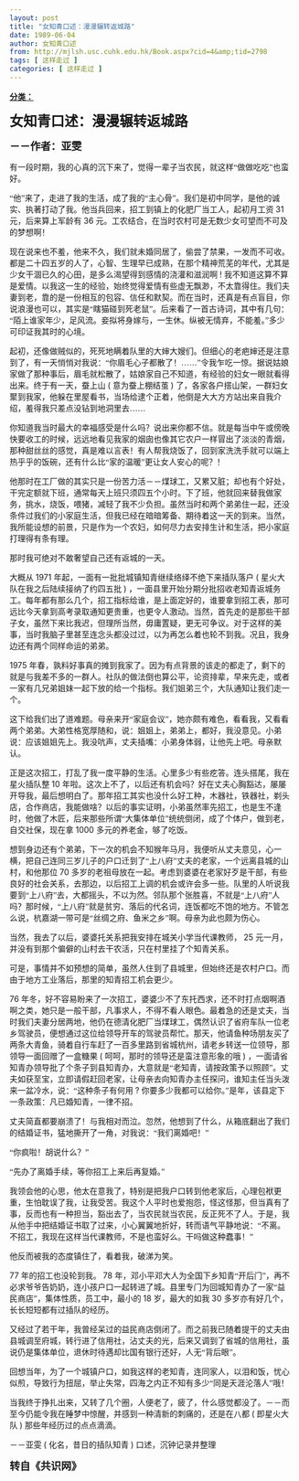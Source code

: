 ```yaml
---
layout: post
title: "女知青口述：漫漫辗转返城路"
date: 1989-06-04
author: 女知青口述
from: http://mjlsh.usc.cuhk.edu.hk/Book.aspx?cid=4&amp;tid=2798
tags: [ 这样走过 ]
categories: [ 这样走过 ]
---
```


<div style="margin: 15px 10px 10px 0px;">
<div>
<span id="ctl00_ContentPlaceHolder1_chapter1_SubjectLabel" style="font-weight:bold;text-decoration:underline;">
   分类：
  </span>
</div>
<!--[if gte mso 9]><xml>
 <o:OfficeDocumentSettings>
  <o:AllowPNG/>
 </o:OfficeDocumentSettings>
</xml><![endif]-->
<!--[if gte mso 9]><xml>
 <w:WordDocument>
  <w:View>Normal</w:View>
  <w:Zoom>0</w:Zoom>
  <w:TrackMoves/>
  <w:TrackFormatting/>
  <w:PunctuationKerning/>
  <w:ValidateAgainstSchemas/>
  <w:SaveIfXMLInvalid>false</w:SaveIfXMLInvalid>
  <w:IgnoreMixedContent>false</w:IgnoreMixedContent>
  <w:AlwaysShowPlaceholderText>false</w:AlwaysShowPlaceholderText>
  <w:DoNotPromoteQF/>
  <w:LidThemeOther>EN-US</w:LidThemeOther>
  <w:LidThemeAsian>JA</w:LidThemeAsian>
  <w:LidThemeComplexScript>X-NONE</w:LidThemeComplexScript>
  <w:Compatibility>
   <w:BreakWrappedTables/>
   <w:SnapToGridInCell/>
   <w:WrapTextWithPunct/>
   <w:UseAsianBreakRules/>
   <w:DontGrowAutofit/>
   <w:SplitPgBreakAndParaMark/>
   <w:EnableOpenTypeKerning/>
   <w:DontFlipMirrorIndents/>
   <w:OverrideTableStyleHps/>
   <w:UseFELayout/>
  </w:Compatibility>
  <m:mathPr>
   <m:mathFont m:val="Cambria Math"/>
   <m:brkBin m:val="before"/>
   <m:brkBinSub m:val="&#45;-"/>
   <m:smallFrac m:val="off"/>
   <m:dispDef/>
   <m:lMargin m:val="0"/>
   <m:rMargin m:val="0"/>
   <m:defJc m:val="centerGroup"/>
   <m:wrapIndent m:val="1440"/>
   <m:intLim m:val="subSup"/>
   <m:naryLim m:val="undOvr"/>
  </m:mathPr></w:WordDocument>
</xml><![endif]-->
<!--[if gte mso 9]><xml>
 <w:LatentStyles DefLockedState="false" DefUnhideWhenUsed="true"
  DefSemiHidden="true" DefQFormat="false" DefPriority="99"
  LatentStyleCount="276">
  <w:LsdException Locked="false" Priority="0" SemiHidden="false"
   UnhideWhenUsed="false" QFormat="true" Name="Normal"/>
  <w:LsdException Locked="false" Priority="9" SemiHidden="false"
   UnhideWhenUsed="false" QFormat="true" Name="heading 1"/>
  <w:LsdException Locked="false" Priority="9" QFormat="true" Name="heading 2"/>
  <w:LsdException Locked="false" Priority="9" QFormat="true" Name="heading 3"/>
  <w:LsdException Locked="false" Priority="9" QFormat="true" Name="heading 4"/>
  <w:LsdException Locked="false" Priority="9" QFormat="true" Name="heading 5"/>
  <w:LsdException Locked="false" Priority="9" QFormat="true" Name="heading 6"/>
  <w:LsdException Locked="false" Priority="9" QFormat="true" Name="heading 7"/>
  <w:LsdException Locked="false" Priority="9" QFormat="true" Name="heading 8"/>
  <w:LsdException Locked="false" Priority="9" QFormat="true" Name="heading 9"/>
  <w:LsdException Locked="false" Priority="39" Name="toc 1"/>
  <w:LsdException Locked="false" Priority="39" Name="toc 2"/>
  <w:LsdException Locked="false" Priority="39" Name="toc 3"/>
  <w:LsdException Locked="false" Priority="39" Name="toc 4"/>
  <w:LsdException Locked="false" Priority="39" Name="toc 5"/>
  <w:LsdException Locked="false" Priority="39" Name="toc 6"/>
  <w:LsdException Locked="false" Priority="39" Name="toc 7"/>
  <w:LsdException Locked="false" Priority="39" Name="toc 8"/>
  <w:LsdException Locked="false" Priority="39" Name="toc 9"/>
  <w:LsdException Locked="false" Priority="35" QFormat="true" Name="caption"/>
  <w:LsdException Locked="false" Priority="10" SemiHidden="false"
   UnhideWhenUsed="false" QFormat="true" Name="Title"/>
  <w:LsdException Locked="false" Priority="0" Name="Default Paragraph Font"/>
  <w:LsdException Locked="false" Priority="11" SemiHidden="false"
   UnhideWhenUsed="false" QFormat="true" Name="Subtitle"/>
  <w:LsdException Locked="false" Priority="22" SemiHidden="false"
   UnhideWhenUsed="false" QFormat="true" Name="Strong"/>
  <w:LsdException Locked="false" Priority="20" SemiHidden="false"
   UnhideWhenUsed="false" QFormat="true" Name="Emphasis"/>
  <w:LsdException Locked="false" Priority="59" SemiHidden="false"
   UnhideWhenUsed="false" Name="Table Grid"/>
  <w:LsdException Locked="false" UnhideWhenUsed="false" Name="Placeholder Text"/>
  <w:LsdException Locked="false" Priority="1" SemiHidden="false"
   UnhideWhenUsed="false" QFormat="true" Name="No Spacing"/>
  <w:LsdException Locked="false" Priority="60" SemiHidden="false"
   UnhideWhenUsed="false" Name="Light Shading"/>
  <w:LsdException Locked="false" Priority="61" SemiHidden="false"
   UnhideWhenUsed="false" Name="Light List"/>
  <w:LsdException Locked="false" Priority="62" SemiHidden="false"
   UnhideWhenUsed="false" Name="Light Grid"/>
  <w:LsdException Locked="false" Priority="63" SemiHidden="false"
   UnhideWhenUsed="false" Name="Medium Shading 1"/>
  <w:LsdException Locked="false" Priority="64" SemiHidden="false"
   UnhideWhenUsed="false" Name="Medium Shading 2"/>
  <w:LsdException Locked="false" Priority="65" SemiHidden="false"
   UnhideWhenUsed="false" Name="Medium List 1"/>
  <w:LsdException Locked="false" Priority="66" SemiHidden="false"
   UnhideWhenUsed="false" Name="Medium List 2"/>
  <w:LsdException Locked="false" Priority="67" SemiHidden="false"
   UnhideWhenUsed="false" Name="Medium Grid 1"/>
  <w:LsdException Locked="false" Priority="68" SemiHidden="false"
   UnhideWhenUsed="false" Name="Medium Grid 2"/>
  <w:LsdException Locked="false" Priority="69" SemiHidden="false"
   UnhideWhenUsed="false" Name="Medium Grid 3"/>
  <w:LsdException Locked="false" Priority="70" SemiHidden="false"
   UnhideWhenUsed="false" Name="Dark List"/>
  <w:LsdException Locked="false" Priority="71" SemiHidden="false"
   UnhideWhenUsed="false" Name="Colorful Shading"/>
  <w:LsdException Locked="false" Priority="72" SemiHidden="false"
   UnhideWhenUsed="false" Name="Colorful List"/>
  <w:LsdException Locked="false" Priority="73" SemiHidden="false"
   UnhideWhenUsed="false" Name="Colorful Grid"/>
  <w:LsdException Locked="false" Priority="60" SemiHidden="false"
   UnhideWhenUsed="false" Name="Light Shading Accent 1"/>
  <w:LsdException Locked="false" Priority="61" SemiHidden="false"
   UnhideWhenUsed="false" Name="Light List Accent 1"/>
  <w:LsdException Locked="false" Priority="62" SemiHidden="false"
   UnhideWhenUsed="false" Name="Light Grid Accent 1"/>
  <w:LsdException Locked="false" Priority="63" SemiHidden="false"
   UnhideWhenUsed="false" Name="Medium Shading 1 Accent 1"/>
  <w:LsdException Locked="false" Priority="64" SemiHidden="false"
   UnhideWhenUsed="false" Name="Medium Shading 2 Accent 1"/>
  <w:LsdException Locked="false" Priority="65" SemiHidden="false"
   UnhideWhenUsed="false" Name="Medium List 1 Accent 1"/>
  <w:LsdException Locked="false" UnhideWhenUsed="false" Name="Revision"/>
  <w:LsdException Locked="false" Priority="34" SemiHidden="false"
   UnhideWhenUsed="false" QFormat="true" Name="List Paragraph"/>
  <w:LsdException Locked="false" Priority="29" SemiHidden="false"
   UnhideWhenUsed="false" QFormat="true" Name="Quote"/>
  <w:LsdException Locked="false" Priority="30" SemiHidden="false"
   UnhideWhenUsed="false" QFormat="true" Name="Intense Quote"/>
  <w:LsdException Locked="false" Priority="66" SemiHidden="false"
   UnhideWhenUsed="false" Name="Medium List 2 Accent 1"/>
  <w:LsdException Locked="false" Priority="67" SemiHidden="false"
   UnhideWhenUsed="false" Name="Medium Grid 1 Accent 1"/>
  <w:LsdException Locked="false" Priority="68" SemiHidden="false"
   UnhideWhenUsed="false" Name="Medium Grid 2 Accent 1"/>
  <w:LsdException Locked="false" Priority="69" SemiHidden="false"
   UnhideWhenUsed="false" Name="Medium Grid 3 Accent 1"/>
  <w:LsdException Locked="false" Priority="70" SemiHidden="false"
   UnhideWhenUsed="false" Name="Dark List Accent 1"/>
  <w:LsdException Locked="false" Priority="71" SemiHidden="false"
   UnhideWhenUsed="false" Name="Colorful Shading Accent 1"/>
  <w:LsdException Locked="false" Priority="72" SemiHidden="false"
   UnhideWhenUsed="false" Name="Colorful List Accent 1"/>
  <w:LsdException Locked="false" Priority="73" SemiHidden="false"
   UnhideWhenUsed="false" Name="Colorful Grid Accent 1"/>
  <w:LsdException Locked="false" Priority="60" SemiHidden="false"
   UnhideWhenUsed="false" Name="Light Shading Accent 2"/>
  <w:LsdException Locked="false" Priority="61" SemiHidden="false"
   UnhideWhenUsed="false" Name="Light List Accent 2"/>
  <w:LsdException Locked="false" Priority="62" SemiHidden="false"
   UnhideWhenUsed="false" Name="Light Grid Accent 2"/>
  <w:LsdException Locked="false" Priority="63" SemiHidden="false"
   UnhideWhenUsed="false" Name="Medium Shading 1 Accent 2"/>
  <w:LsdException Locked="false" Priority="64" SemiHidden="false"
   UnhideWhenUsed="false" Name="Medium Shading 2 Accent 2"/>
  <w:LsdException Locked="false" Priority="65" SemiHidden="false"
   UnhideWhenUsed="false" Name="Medium List 1 Accent 2"/>
  <w:LsdException Locked="false" Priority="66" SemiHidden="false"
   UnhideWhenUsed="false" Name="Medium List 2 Accent 2"/>
  <w:LsdException Locked="false" Priority="67" SemiHidden="false"
   UnhideWhenUsed="false" Name="Medium Grid 1 Accent 2"/>
  <w:LsdException Locked="false" Priority="68" SemiHidden="false"
   UnhideWhenUsed="false" Name="Medium Grid 2 Accent 2"/>
  <w:LsdException Locked="false" Priority="69" SemiHidden="false"
   UnhideWhenUsed="false" Name="Medium Grid 3 Accent 2"/>
  <w:LsdException Locked="false" Priority="70" SemiHidden="false"
   UnhideWhenUsed="false" Name="Dark List Accent 2"/>
  <w:LsdException Locked="false" Priority="71" SemiHidden="false"
   UnhideWhenUsed="false" Name="Colorful Shading Accent 2"/>
  <w:LsdException Locked="false" Priority="72" SemiHidden="false"
   UnhideWhenUsed="false" Name="Colorful List Accent 2"/>
  <w:LsdException Locked="false" Priority="73" SemiHidden="false"
   UnhideWhenUsed="false" Name="Colorful Grid Accent 2"/>
  <w:LsdException Locked="false" Priority="60" SemiHidden="false"
   UnhideWhenUsed="false" Name="Light Shading Accent 3"/>
  <w:LsdException Locked="false" Priority="61" SemiHidden="false"
   UnhideWhenUsed="false" Name="Light List Accent 3"/>
  <w:LsdException Locked="false" Priority="62" SemiHidden="false"
   UnhideWhenUsed="false" Name="Light Grid Accent 3"/>
  <w:LsdException Locked="false" Priority="63" SemiHidden="false"
   UnhideWhenUsed="false" Name="Medium Shading 1 Accent 3"/>
  <w:LsdException Locked="false" Priority="64" SemiHidden="false"
   UnhideWhenUsed="false" Name="Medium Shading 2 Accent 3"/>
  <w:LsdException Locked="false" Priority="65" SemiHidden="false"
   UnhideWhenUsed="false" Name="Medium List 1 Accent 3"/>
  <w:LsdException Locked="false" Priority="66" SemiHidden="false"
   UnhideWhenUsed="false" Name="Medium List 2 Accent 3"/>
  <w:LsdException Locked="false" Priority="67" SemiHidden="false"
   UnhideWhenUsed="false" Name="Medium Grid 1 Accent 3"/>
  <w:LsdException Locked="false" Priority="68" SemiHidden="false"
   UnhideWhenUsed="false" Name="Medium Grid 2 Accent 3"/>
  <w:LsdException Locked="false" Priority="69" SemiHidden="false"
   UnhideWhenUsed="false" Name="Medium Grid 3 Accent 3"/>
  <w:LsdException Locked="false" Priority="70" SemiHidden="false"
   UnhideWhenUsed="false" Name="Dark List Accent 3"/>
  <w:LsdException Locked="false" Priority="71" SemiHidden="false"
   UnhideWhenUsed="false" Name="Colorful Shading Accent 3"/>
  <w:LsdException Locked="false" Priority="72" SemiHidden="false"
   UnhideWhenUsed="false" Name="Colorful List Accent 3"/>
  <w:LsdException Locked="false" Priority="73" SemiHidden="false"
   UnhideWhenUsed="false" Name="Colorful Grid Accent 3"/>
  <w:LsdException Locked="false" Priority="60" SemiHidden="false"
   UnhideWhenUsed="false" Name="Light Shading Accent 4"/>
  <w:LsdException Locked="false" Priority="61" SemiHidden="false"
   UnhideWhenUsed="false" Name="Light List Accent 4"/>
  <w:LsdException Locked="false" Priority="62" SemiHidden="false"
   UnhideWhenUsed="false" Name="Light Grid Accent 4"/>
  <w:LsdException Locked="false" Priority="63" SemiHidden="false"
   UnhideWhenUsed="false" Name="Medium Shading 1 Accent 4"/>
  <w:LsdException Locked="false" Priority="64" SemiHidden="false"
   UnhideWhenUsed="false" Name="Medium Shading 2 Accent 4"/>
  <w:LsdException Locked="false" Priority="65" SemiHidden="false"
   UnhideWhenUsed="false" Name="Medium List 1 Accent 4"/>
  <w:LsdException Locked="false" Priority="66" SemiHidden="false"
   UnhideWhenUsed="false" Name="Medium List 2 Accent 4"/>
  <w:LsdException Locked="false" Priority="67" SemiHidden="false"
   UnhideWhenUsed="false" Name="Medium Grid 1 Accent 4"/>
  <w:LsdException Locked="false" Priority="68" SemiHidden="false"
   UnhideWhenUsed="false" Name="Medium Grid 2 Accent 4"/>
  <w:LsdException Locked="false" Priority="69" SemiHidden="false"
   UnhideWhenUsed="false" Name="Medium Grid 3 Accent 4"/>
  <w:LsdException Locked="false" Priority="70" SemiHidden="false"
   UnhideWhenUsed="false" Name="Dark List Accent 4"/>
  <w:LsdException Locked="false" Priority="71" SemiHidden="false"
   UnhideWhenUsed="false" Name="Colorful Shading Accent 4"/>
  <w:LsdException Locked="false" Priority="72" SemiHidden="false"
   UnhideWhenUsed="false" Name="Colorful List Accent 4"/>
  <w:LsdException Locked="false" Priority="73" SemiHidden="false"
   UnhideWhenUsed="false" Name="Colorful Grid Accent 4"/>
  <w:LsdException Locked="false" Priority="60" SemiHidden="false"
   UnhideWhenUsed="false" Name="Light Shading Accent 5"/>
  <w:LsdException Locked="false" Priority="61" SemiHidden="false"
   UnhideWhenUsed="false" Name="Light List Accent 5"/>
  <w:LsdException Locked="false" Priority="62" SemiHidden="false"
   UnhideWhenUsed="false" Name="Light Grid Accent 5"/>
  <w:LsdException Locked="false" Priority="63" SemiHidden="false"
   UnhideWhenUsed="false" Name="Medium Shading 1 Accent 5"/>
  <w:LsdException Locked="false" Priority="64" SemiHidden="false"
   UnhideWhenUsed="false" Name="Medium Shading 2 Accent 5"/>
  <w:LsdException Locked="false" Priority="65" SemiHidden="false"
   UnhideWhenUsed="false" Name="Medium List 1 Accent 5"/>
  <w:LsdException Locked="false" Priority="66" SemiHidden="false"
   UnhideWhenUsed="false" Name="Medium List 2 Accent 5"/>
  <w:LsdException Locked="false" Priority="67" SemiHidden="false"
   UnhideWhenUsed="false" Name="Medium Grid 1 Accent 5"/>
  <w:LsdException Locked="false" Priority="68" SemiHidden="false"
   UnhideWhenUsed="false" Name="Medium Grid 2 Accent 5"/>
  <w:LsdException Locked="false" Priority="69" SemiHidden="false"
   UnhideWhenUsed="false" Name="Medium Grid 3 Accent 5"/>
  <w:LsdException Locked="false" Priority="70" SemiHidden="false"
   UnhideWhenUsed="false" Name="Dark List Accent 5"/>
  <w:LsdException Locked="false" Priority="71" SemiHidden="false"
   UnhideWhenUsed="false" Name="Colorful Shading Accent 5"/>
  <w:LsdException Locked="false" Priority="72" SemiHidden="false"
   UnhideWhenUsed="false" Name="Colorful List Accent 5"/>
  <w:LsdException Locked="false" Priority="73" SemiHidden="false"
   UnhideWhenUsed="false" Name="Colorful Grid Accent 5"/>
  <w:LsdException Locked="false" Priority="60" SemiHidden="false"
   UnhideWhenUsed="false" Name="Light Shading Accent 6"/>
  <w:LsdException Locked="false" Priority="61" SemiHidden="false"
   UnhideWhenUsed="false" Name="Light List Accent 6"/>
  <w:LsdException Locked="false" Priority="62" SemiHidden="false"
   UnhideWhenUsed="false" Name="Light Grid Accent 6"/>
  <w:LsdException Locked="false" Priority="63" SemiHidden="false"
   UnhideWhenUsed="false" Name="Medium Shading 1 Accent 6"/>
  <w:LsdException Locked="false" Priority="64" SemiHidden="false"
   UnhideWhenUsed="false" Name="Medium Shading 2 Accent 6"/>
  <w:LsdException Locked="false" Priority="65" SemiHidden="false"
   UnhideWhenUsed="false" Name="Medium List 1 Accent 6"/>
  <w:LsdException Locked="false" Priority="66" SemiHidden="false"
   UnhideWhenUsed="false" Name="Medium List 2 Accent 6"/>
  <w:LsdException Locked="false" Priority="67" SemiHidden="false"
   UnhideWhenUsed="false" Name="Medium Grid 1 Accent 6"/>
  <w:LsdException Locked="false" Priority="68" SemiHidden="false"
   UnhideWhenUsed="false" Name="Medium Grid 2 Accent 6"/>
  <w:LsdException Locked="false" Priority="69" SemiHidden="false"
   UnhideWhenUsed="false" Name="Medium Grid 3 Accent 6"/>
  <w:LsdException Locked="false" Priority="70" SemiHidden="false"
   UnhideWhenUsed="false" Name="Dark List Accent 6"/>
  <w:LsdException Locked="false" Priority="71" SemiHidden="false"
   UnhideWhenUsed="false" Name="Colorful Shading Accent 6"/>
  <w:LsdException Locked="false" Priority="72" SemiHidden="false"
   UnhideWhenUsed="false" Name="Colorful List Accent 6"/>
  <w:LsdException Locked="false" Priority="73" SemiHidden="false"
   UnhideWhenUsed="false" Name="Colorful Grid Accent 6"/>
  <w:LsdException Locked="false" Priority="19" SemiHidden="false"
   UnhideWhenUsed="false" QFormat="true" Name="Subtle Emphasis"/>
  <w:LsdException Locked="false" Priority="21" SemiHidden="false"
   UnhideWhenUsed="false" QFormat="true" Name="Intense Emphasis"/>
  <w:LsdException Locked="false" Priority="31" SemiHidden="false"
   UnhideWhenUsed="false" QFormat="true" Name="Subtle Reference"/>
  <w:LsdException Locked="false" Priority="32" SemiHidden="false"
   UnhideWhenUsed="false" QFormat="true" Name="Intense Reference"/>
  <w:LsdException Locked="false" Priority="33" SemiHidden="false"
   UnhideWhenUsed="false" QFormat="true" Name="Book Title"/>
  <w:LsdException Locked="false" Priority="37" Name="Bibliography"/>
  <w:LsdException Locked="false" Priority="39" QFormat="true" Name="TOC Heading"/>
 </w:LatentStyles>
</xml><![endif]-->
<!--[if gte mso 10]>
<style>
 /* Style Definitions */
table.MsoNormalTable
	{mso-style-name:"Table Normal";
	mso-tstyle-rowband-size:0;
	mso-tstyle-colband-size:0;
	mso-style-noshow:yes;
	mso-style-priority:99;
	mso-style-parent:"";
	mso-padding-alt:0in 5.4pt 0in 5.4pt;
	mso-para-margin:0in;
	mso-para-margin-bottom:.0001pt;
	mso-pagination:widow-orphan;
	font-size:10.0pt;
	font-family:"Times New Roman";}
</style>
<![endif]-->
<!--StartFragment-->
<p class="MsoNormal">
<o:p>
<b>
<font size="4">
</font>
</b>
</o:p>
</p>
<p class="MsoNormal">
<b>
<span lang="ZH-CN" style="font-family: 宋体;">
<font size="5">
     女知青口述：漫漫辗转返城路
    </font>
</span>
<font size="4">
<o:p>
</o:p>
</font>
</b>
</p>
<p class="MsoNormal">
<span lang="ZH-CN" style='font-family:宋体;mso-ascii-font-family:
"Times New Roman"'>
<b>
<font size="4">
     －－作者：亚雯
    </font>
</b>
</span>
<o:p>
</o:p>
</p>
<p class="MsoNormal">
<o:p>
</o:p>
</p>
<p class="MsoNormal">
<span lang="ZH-CN" style='font-family:宋体;mso-ascii-font-family:
"Times New Roman"'>
   有一段时期，我的心真的沉下来了，觉得一辈子当农民，就这样“做做吃吃”也蛮好。
  </span>
<o:p>
</o:p>
</p>
<p class="MsoNormal">
<span lang="ZH-CN" style='font-family:宋体;mso-ascii-font-family:
"Times New Roman"'>
   “他”来了，走进了我的生活，成了我的“主心骨”。我们是初中同学，是他的诚实、执著打动了我。他当兵回来，招工到镇上的化肥厂当工人，起初月工资
  </span>
  31
  <span lang="ZH-CN" style='font-family:宋体;mso-ascii-font-family:"Times New Roman"'>
   元，后来算上军龄有
  </span>
  36
  <span lang="ZH-CN" style='font-family:宋体;mso-ascii-font-family:"Times New Roman"'>
   元。工农结合，在当时农村可是无数少女可望而不可及的梦想啊！
  </span>
<o:p>
</o:p>
</p>
<p class="MsoNormal">
<span lang="ZH-CN" style='font-family:宋体;mso-ascii-font-family:
"Times New Roman"'>
   现在说来也不羞，他来不久，我们就未婚同居了，偷尝了禁果，一发而不可收。都是二十四五岁的人了，心智、生理早已成熟，在那个精神荒芜的年代，尤其是少女干涸已久的心田，是多么渴望得到感情的浇灌和滋润啊
  </span>
  !
  <span lang="ZH-CN" style='font-family:宋体;mso-ascii-font-family:"Times New Roman"'>
   我不知道这算不算是爱情。以我这一生的经验，始终觉得爱情有些虚无飘渺，不太靠得住。我们夫妻到老，靠的是一份相互的包容、信任和默契。而在当时，还真是有点盲目，你说浪漫也可以，其实是“瞎猫碰到死老鼠”。后来看了一首古诗词，其中有几句：“陌上谁家年少，足风流。妾拟将身嫁与，一生休。纵被无情弃，不能羞。”多少可印证我其时的心境。
  </span>
<o:p>
</o:p>
</p>
<p class="MsoNormal">
<span lang="ZH-CN" style='font-family:宋体;mso-ascii-font-family:
"Times New Roman"'>
   起初，还像做贼似的，死死地瞒着队里的大婶大嫂们。但细心的老疤婶还是注意到了，有一天悄悄对我说：“你眉毛心子都散了！……”令我乍吃一惊。据说姑娘家做了那种事后，眉毛就松散了，姑娘家自己不知道，有经验的妇女一眼就看得出来。终于有一天，蚕上山
  </span>
  (
  <span lang="ZH-CN" style='font-family:宋体;mso-ascii-font-family:"Times New Roman"'>
   意为蚕上棚结茧
  </span>
  )
  <span lang="ZH-CN" style='font-family:宋体;mso-ascii-font-family:"Times New Roman"'>
   了，各家各户搭山架，一群妇女聚到我家，他躲在里屋看书，当场给逮个正着，他倒是大大方方站出来自我介绍，羞得我只差点没钻到地洞里去……
  </span>
<o:p>
</o:p>
</p>
<p class="MsoNormal">
<span lang="ZH-CN" style='font-family:宋体;mso-ascii-font-family:
"Times New Roman"'>
   你知道我当时最大的幸福感受是什么吗？说出来你都不信。就是每当中午或傍晚快要收工的时候，远远地看见我家的烟囱也像其它农户一样冒出了淡淡的青烟，那种甜丝丝的感觉，真是难以言表！有人帮我烧饭了，回到家洗洗手就可以端上热乎乎的饭碗，还有什么比“家的温暖”更让女人安心的呢？！
  </span>
<o:p>
</o:p>
</p>
<p class="MsoNormal">
<span lang="ZH-CN" style='font-family:宋体;mso-ascii-font-family:
"Times New Roman"'>
   他那时在工厂做的其实只是一份苦力活－－煤球工，又累又脏；却也有个好处，干完定额就下班，通常每天上班只须四五个小时。下了班，他就回来替我做家务，挑水，烧饭，喂猪，减轻了我不少负担。虽然当时和两个弟弟住一起，还没条件过我们的小家庭生活，但我已经在暗暗筹备、期待着这一天的到来。当然，我所能设想的前景，只是作为一个农妇，如何尽力去安排生计和生活，把小家庭打理得有条有理。
  </span>
<o:p>
</o:p>
</p>
<p class="MsoNormal">
<span lang="ZH-CN" style='font-family:宋体;mso-ascii-font-family:
"Times New Roman"'>
   那时我可绝对不敢奢望自己还有返城的一天。
  </span>
<o:p>
</o:p>
</p>
<p class="MsoNormal">
<span lang="ZH-CN" style='font-family:宋体;mso-ascii-font-family:
"Times New Roman"'>
   大概从
  </span>
  1971
  <span lang="ZH-CN" style='font-family:宋体;
mso-ascii-font-family:"Times New Roman"'>
   年起，一面有一批批城镇知青继续络绎不绝下来插队落户
  </span>
  (
  <span lang="ZH-CN" style='font-family:宋体;mso-ascii-font-family:"Times New Roman"'>
   星火大队在我之后陆续接纳了约四五批
  </span>
  )
  <span lang="ZH-CN" style='font-family:宋体;mso-ascii-font-family:"Times New Roman"'>
   ，一面县里开始分期分批招收老知青返城务工。每年都有那么几个，招工指标给谁，是上面定好的，谁要拿到招工表，那可远比今天拿到高考录取通知更贵重，也更令人激动。当然，首先走的是那些干部子女，虽然下来比我迟，但理所当然，毋庸置疑，更无可争议。对于这样的美事，当时我脑子里甚至连念头都没过过，以为再怎么着也轮不到我。况且，我身边还有两个同样命运的弟弟。
  </span>
<o:p>
</o:p>
</p>
<p class="MsoNormal">
  1975
  <span lang="ZH-CN" style='font-family:宋体;mso-ascii-font-family:
"Times New Roman"'>
   年春，孰料好事真的摊到我家了。因为有点背景的该走的都走了，剩下的就是与我差不多的一群人。社队的做法倒也算公平，论资排辈，早来先走，或者一家有几兄弟姐妹一起下放的给一个指标。我们姐弟三个，大队通知让我们走一个。
  </span>
<o:p>
</o:p>
</p>
<p class="MsoNormal">
<span lang="ZH-CN" style='font-family:宋体;mso-ascii-font-family:
"Times New Roman"'>
   这下给我们出了道难题。母亲来开“家庭会议”，她亦颇有难色，看看我，又看看两个弟弟。大弟性格宽厚随和，说：姐姐上，弟弟上，都好，我没意见。小弟说：应该姐姐先上。我没吭声，丈夫插嘴：小弟身体弱，让他先上吧。母亲默认。
  </span>
<o:p>
</o:p>
</p>
<p class="MsoNormal">
<span lang="ZH-CN" style='font-family:宋体;mso-ascii-font-family:
"Times New Roman"'>
   正是这次招工，打乱了我一度平静的生活。心里多少有些疙答。连头搭尾，我在星火插队整
  </span>
  10
  <span lang="ZH-CN" style='font-family:宋体;mso-ascii-font-family:"Times New Roman"'>
   年啦。这次上不了，以后还有机会吗？好在丈夫心胸豁达，屡屡开导我，最后想明白了。那年招工其实也没什么好工种，木器社，铁器社，剃头店，合作商店，我能做啥？以后的事实证明，小弟虽然率先招工，也是生不逢时，他做了木匠，后来那些所谓“大集体单位”统统倒闭，成了个体户，做到老，自交社保，现在拿
  </span>
  1000
  <span lang="ZH-CN" style='font-family:宋体;mso-ascii-font-family:"Times New Roman"'>
   多元的养老金，够了吃饭。
  </span>
<o:p>
</o:p>
</p>
<p class="MsoNormal">
<span lang="ZH-CN" style='font-family:宋体;mso-ascii-font-family:
"Times New Roman"'>
   想到身边还有个弟弟，下一次的机会不知猴年马月，我便听从丈夫意见，心一横，把自己连同三岁儿子的户口迁到了“上八府”丈夫的老家，一个远离县城的山村，和他那位
  </span>
  70
  <span lang="ZH-CN" style='font-family:宋体;mso-ascii-font-family:"Times New Roman"'>
   多岁的老祖母放在一起。考虑到婆婆在老家好歹是干部，有些良好的社会关系，去那边，以后招工上调的机会或许会多一些。队里的人听说我要到“上八府”去，大都摇头，不以为然。邻队那个张胜喜，不就是“上八府”人吗？那时候，“上八府”就是贫穷、落后的代名词，连饭都吃不饱的地方。不管怎么说，杭嘉湖一带可是“丝绸之府、鱼米之乡”啊。母亲为此也颇为伤心。
  </span>
<o:p>
</o:p>
</p>
<p class="MsoNormal">
<span lang="ZH-CN" style='font-family:宋体;mso-ascii-font-family:
"Times New Roman"'>
   当然，我去了以后，婆婆托关系把我安排在城关小学当代课教师，
  </span>
  25
  <span lang="ZH-CN" style='font-family:宋体;mso-ascii-font-family:"Times New Roman"'>
   元一月，并没有到那个偏僻的山村去干农活，只在村里挂了个知青关系。
  </span>
<o:p>
</o:p>
</p>
<p class="MsoNormal">
<span lang="ZH-CN" style='font-family:宋体;mso-ascii-font-family:
"Times New Roman"'>
   可是，事情并不如预想的简单，虽然人住到了县城里，但始终还是农村户口。而由于地方工业落后，那里的知青招工机会更少。
  </span>
<o:p>
</o:p>
</p>
<p class="MsoNormal">
  76
  <span lang="ZH-CN" style='font-family:宋体;mso-ascii-font-family:
"Times New Roman"'>
   年冬，好不容易盼来了一次招工，婆婆少不了东托西求，还不时打点烟啊酒啊之类，她只是一般干部，凡事求人，不得不看人眼色。最着急的还是丈夫，当时我们夫妻分居两地，他仍在德清化肥厂当煤球工，偶然认识了省府车队一位老乡驾驶员，便想通过这位给领导开车的驾驶员帮忙。那天，他请鱼种场朋友买了两条大青鱼，骑着自行车赶了一百多里路到省城杭州，请老乡转送一位领导，那领导一面回赠了一盒糖果
  </span>
  (
  <span lang="ZH-CN" style='font-family:宋体;mso-ascii-font-family:"Times New Roman"'>
   呵呵，那时的领导还是蛮注意形象的哦
  </span>
  )
  <span lang="ZH-CN" style='font-family:宋体;mso-ascii-font-family:"Times New Roman"'>
   ，一面请省知青办领导批了个条子到县知青办，大意就是“老知青，请按政策予以照顾”。丈夫如获至宝，立即请假赶回老家，让母亲去向知青办主任探问，谁知主任当头泼来一盆冷水，说：“这种条子有何用
  </span>
  ?
  <span lang="ZH-CN" style='font-family:宋体;mso-ascii-font-family:"Times New Roman"'>
   你要多少我都可以给你。”是年，该县定下一条政策：凡已婚知青，一律不招。
  </span>
<o:p>
</o:p>
</p>
<p class="MsoNormal">
<span lang="ZH-CN" style='font-family:宋体;mso-ascii-font-family:
"Times New Roman"'>
   丈夫简直都要崩溃了！与我相对而泣。忽然，他想到了什么，从箱底翻出了我们的结婚证书，猛地撕开了一角，对我说：“我们离婚吧！”
  </span>
<o:p>
</o:p>
</p>
<p class="MsoNormal">
<span lang="ZH-CN" style='font-family:宋体;mso-ascii-font-family:
"Times New Roman"'>
   “你疯啦！胡说什么？”
  </span>
<o:p>
</o:p>
</p>
<p class="MsoNormal">
<span lang="ZH-CN" style='font-family:宋体;mso-ascii-font-family:
"Times New Roman"'>
   “先办了离婚手续，等你招工上来后再复婚。”
  </span>
<o:p>
</o:p>
</p>
<p class="MsoNormal">
<span lang="ZH-CN" style='font-family:宋体;mso-ascii-font-family:
"Times New Roman"'>
   我领会他的心思，他太在意我了，特别是把我户口转到他老家后，心理包袱更重，生怕耽误了我，让我受苦。我这个人平时也爱抱怨，怪这怪那，但当真有了事，反而也有一种担当，豁出去了，当农民就当农民，反正死不了人。于是，我从他手中把结婚证书取了过来，小心翼翼地折好，转而语气平静地说：“不离。不招工，我现在这样当代课教师，不是也蛮好么。干吗做这种蠢事！”
  </span>
<o:p>
</o:p>
</p>
<p class="MsoNormal">
<span lang="ZH-CN" style='font-family:宋体;mso-ascii-font-family:
"Times New Roman"'>
   他反而被我的态度镇住了，看着我，破涕为笑。
  </span>
<o:p>
</o:p>
</p>
<p class="MsoNormal">
  77
  <span lang="ZH-CN" style='font-family:宋体;mso-ascii-font-family:
"Times New Roman"'>
   年的招工也没轮到我。
  </span>
  78
  <span lang="ZH-CN" style='font-family:宋体;
mso-ascii-font-family:"Times New Roman"'>
   年，邓小平邓大人为全国下乡知青“开后门”，再不必求爷爷告奶奶，连小孩户口一起转进了城。县里专门为回城知青办了一家“益民商店”，集体性质，员工中，最小的
  </span>
  18
  <span lang="ZH-CN" style='font-family:宋体;mso-ascii-font-family:"Times New Roman"'>
   岁，最大的如我
  </span>
  30
  <span lang="ZH-CN" style='font-family:宋体;mso-ascii-font-family:"Times New Roman"'>
   多岁亦有好几个，长长短短都有过插队的经历。
  </span>
<o:p>
</o:p>
</p>
<p class="MsoNormal">
<span lang="ZH-CN" style='font-family:宋体;mso-ascii-font-family:
"Times New Roman"'>
   又经过了若干年，我曾经呆过的益民商店倒闭了。而之前我已随着提干的丈夫由县城调至府城，转行进了信用社，沾丈夫的光，后来又调到了省城的信用社，虽说仍是集体单位，退休时待遇却比国有银行还好，人无“背后眼”。
  </span>
<o:p>
</o:p>
</p>
<p class="MsoNormal">
<span lang="ZH-CN" style='font-family:宋体;mso-ascii-font-family:
"Times New Roman"'>
   回想当年，为了一个城镇户口，如我这样的老知青，连同家人，以泪和饭，忧心似煎，导致行为扭屈，举止失常，四海之内正不知有多少“同是天涯沦落人”哦！
  </span>
<o:p>
</o:p>
</p>
<p class="MsoNormal">
<span lang="ZH-CN" style='font-family:宋体;mso-ascii-font-family:
"Times New Roman"'>
   当我终于挣扎出来，又转了几个圈，人便老了，疲了，什么感觉都没了。－－而至今仍能令我在睡梦中惊醒，并感到一种清新的刺痛的，还是在八都
  </span>
  (
  <span lang="ZH-CN" style='font-family:宋体;mso-ascii-font-family:"Times New Roman"'>
   即星火大队
  </span>
  )
  <span lang="ZH-CN" style='font-family:宋体;mso-ascii-font-family:"Times New Roman"'>
   那些年经历过的点点滴滴。
  </span>
<o:p>
</o:p>
</p>
<p class="MsoNormal">
<span lang="ZH-CN" style='font-family:宋体;mso-ascii-font-family:
"Times New Roman"'>
   －－亚雯
  </span>
  (
  <span lang="ZH-CN" style='font-family:宋体;
mso-ascii-font-family:"Times New Roman"'>
   化名，昔日的插队知青
  </span>
  )
  <span lang="ZH-CN" style='font-family:宋体;mso-ascii-font-family:"Times New Roman"'>
   口述，沉钟记录并整理
  </span>
<o:p>
</o:p>
</p>
<p class="MsoNormal">
<o:p>
</o:p>
</p>
<p class="MsoNormal">
<span lang="ZH-CN" style='font-family:宋体;mso-ascii-font-family:
"Times New Roman"'>
<b>
<font size="4">
     转自《共识网》
    </font>
</b>
</span>
<o:p>
</o:p>
</p>
<!--EndFragment-->
</div>
